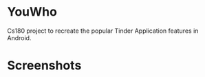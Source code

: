 # YouWho
Cs180 project to recreate the popular Tinder Application features in Android.

# Screenshots

